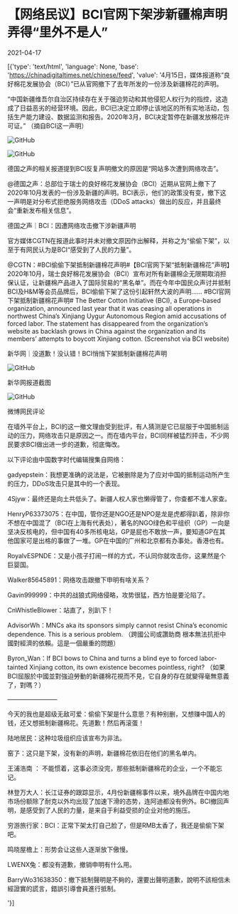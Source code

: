 # 【网络民议】BCI官网下架涉新疆棉声明 弄得“里外不是人”

2021-04-17

[{'type': 'text/html', 'language': None, 'base': 'https://chinadigitaltimes.net/chinese/feed', 'value': '4月15日，媒体报道称“良好棉花发展协会（BCI）”已从官网撤下了去年所发的一份涉及新疆棉花的声明。



“中国新疆维吾尔自治区持续存在关于强迫劳动和其他侵犯人权行为的指控，这造成了日益恶劣的经营环境。因此，BCI已决定立即停止该地区的所有实地活动，包括生产能力建设、数据监测和报告。2020年3月，BCI决定暂停在新疆发放棉花许可证。”    （摘自BCI这一声明）



![GitHub](https://chinadigitaltimes.net/chinese/files/2021/04/image-1618590850017.png)

![GitHub](https://chinadigitaltimes.net/chinese/files/2021/04/image-1618590886553.png)

德国之声的相关报道提到BCI反复声明撤文的原因是“网站多次遭到网络攻击”。



@德国之声：总部位于瑞士的良好棉花发展协会（BCI）近期从官网上撤下了2020年10月发表的一份涉及新疆的声明。BCI表示，他们的政策没有变，撤下这一声明是对分布式拒绝服务网络攻击（DDoS attacks）做出的反应，并且最终会“重新发布相关信息”。





德国之声｜BCI：因遭网络攻击撤下涉新疆声明 



官方媒体CGTN在报道此事时并未对撤文原因作出解释，并称之为“偷偷下架”，以至于有网民认为是BCI“感受到了人民的力量”。



@CGTN：#BCI偷偷下架抵制新疆棉花声明#【BCI官网下架“抵制新疆棉花”声明】2020年10月，瑞士良好棉花发展协会（BCI）宣布对所有新疆棉企无限期取消担保认证，让新疆棉产品进入了国际贸易的“黑名单”。而在今年中国民众声讨并抵制BCI及H&amp;M等会员品牌后，BCI偷偷下架了这份引起轩然大波的声明&#8230;&#8230; #BCI官网下架抵制新疆棉花声明# The Better Cotton Initiative (BCI), a Europe-based organization, announced last year that it was ceasing all operations in northwest China&#8217;s Xinjiang Uygur Autonomous Region amid accusations of forced labor. The statement has disappeared from the organization&#8217;s website as backlash grows in China against the organization and its members&#8217; attempts to boycott Xinjiang cotton. (Screenshot via BCI website)





新华网｜没道歉！没认错！BCI悄悄下架抵制新疆棉花声明



![GitHub](https://chinadigitaltimes.net/chinese/files/2021/04/image-1618590931659.png)    

 新华网报道截图  



![GitHub](https://chinadigitaltimes.net/chinese/files/2021/04/image-1618589651347.png)  

 微博网民评论  



在墙外平台上，BCI的这一撤文理由受到批评，有人猜测是它已屈服于中国抵制运动的压力，网络攻击只是原因之一。而在墙内平台，BCI同样被猛烈抨击，不少网民要求BCI做出进一步的道歉，彻底悔改。

以下评论由中国数字时代编辑搜集自网络：



gadyepstein：我想更准确的说法是，它被删除是为了应对中国的抵制运动所产生的压力，DDoS攻击只是其中的一个表现。

4Sjyw：最终还是向土共低头了。新疆人权人家也懒得管了，你查都不准人家查。

HenryP63373075：在中国，管你还是NGO还是NPO是龙是虎都得趴着，除非你不想在中国混了（BCI在上海有代表处），著名的NGO绿色和平组织（GP）一向是坚决反核电的，但中国有40多所核电站，GP是屁也不敢放一声，要知道GP在其他国家可是出格的事做了一堆。GP在中国的广州和北京都有办事处。香港也有。

RoyalvESPNDE：又是小孩子打闹一样的方式，不认同你就攻击你，这果然是个巨婴国。

Walker85645891：网络攻击跟撤下申明有啥关系？

Gavin999999：中共的战狼式网络侵略，攻势很猛，西方怕是要沦陷了。

CnWhistleBlower：站直了，別趴下！

AdvisorWh：MNCs aka its sponsors simply cannot resist China’s economic dependence. This is a serious problem. （跨國公司或讚助商 根本無法抗拒中國對經濟的依賴。這是一個嚴重的問題）

Byron_Wan：If BCI bows to China and turns a blind eye to forced labor-tainted Xinjiang cotton, its own existence becomes pointless, right? （如果BCI屈服於中國並對強迫勞動的新疆棉花視而不見，它自身的存在就變得毫無意義了，對嗎？）

————————

今天的我也是超级无敌可爱：偷偷下架是什么意思？有种别删，又想赚中国人的钱，还又想抵制新疆棉花。先道歉！然后再滚蛋！ 

陆地居民：这种垃圾组织应该宣布为非法。

窑孒：这只是下架，没有新的声明，新疆棉花依旧在他们的黑名单内。

王浦浩南 ： 不能惯着，这事必须没完，那些抵制新疆棉花的企业，一个不能忘记。

林登万大人：长江证券的跟踪显示，4月份新疆棉事件以来，境外品牌在中国内地市场份额除了耐克以外均出现了加速下滑的态势，连阿迪都没有例外。BCI撤回声明，是感受到了人民的力量，是来自于利益受损的企业对他的施压。 

穷游旅行家：BCI：正常下架太打自己脸了，但是RMB太香了，我还是偷偷下架吧。

鸣晓屋檐上：形势会让这些人逐渐放下傲慢。

LWENX兔：都没有道歉，撤销申明有什么用。

BarryWo31638350：撤下抵制聲明是不夠的，還要出聲明道歉，說明不該相信未經證實的謊言，錯誤引導會員進行抵制。

'}]